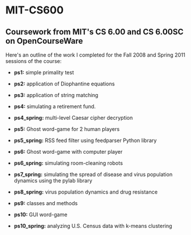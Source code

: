 MIT-CS600
=========

Coursework from MIT's CS 6.00 and CS 6.00SC on OpenCourseWare
-------------------------------------------------------------

Here's an outline of the work I completed for the Fall 2008 and Spring 2011 sessions of the course:

- __ps1:__ simple primality test

- __ps2:__ application of Diophantine equations

- __ps3:__ application of string matching

- __ps4:__ simulating a retirement fund.

- __ps4_spring:__ multi-level Caesar cipher decryption

- __ps5:__ Ghost word-game for 2 human players

- __ps5_spring:__ RSS feed filter using feedparser Python library

- __ps6:__ Ghost word-game with computer player

- __ps6_spring:__ simulating room-cleaning robots

- __ps7_spring:__ simulating the spread of disease and virus population dynamics using the pylab library

- __ps8_spring:__ virus population dynamics and drug resistance

- __ps9:__ classes and methods

- __ps10:__ GUI word-game

- __ps10_spring:__ analyzing U.S. Census data with k-means clustering
